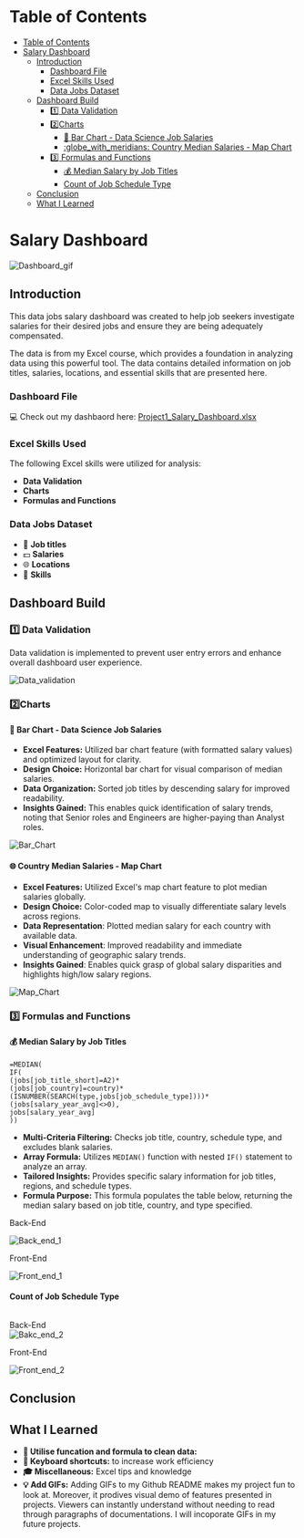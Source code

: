# Table of Contents
- [Table of Contents](#table-of-contents)
- [Salary Dashboard](#salary-dashboard)
  - [Introduction](#introduction)
    - [Dashboard File](#dashboard-file)
    - [Excel Skills Used](#excel-skills-used)
    - [Data Jobs Dataset](#data-jobs-dataset)
  - [Dashboard Build](#dashboard-build)
    - [:one: Data Validation](#onedata-validation)
    - [:two:Charts](#twocharts)
      - [:book: Bar Chart - Data Science Job Salaries](#book-bar-chart---data-science-job-salaries)
      - [:globe\_with\_meridians: Country Median Salaries - Map Chart](#globe_with_meridians-country-median-salaries---map-chart)
    - [:three: Formulas and Functions](#threeformulas-and-functions)
      - [💰 Median Salary by Job Titles](#-median-salary-by-job-titles)
      - [Count of Job Schedule Type](#count-of-job-schedule-type)
  - [Conclusion](#conclusion)
  - [What I Learned](#what-i-learned)

# Salary Dashboard
![Dashboard_gif](/Project1_Salary_Dashboard/images/Dashboard_gif1.gif)

## Introduction
This data jobs salary dashboard was created to help job seekers investigate salaries for their desired jobs and ensure they are being adequately compensated.

The data is from my Excel course, which provides a foundation in analyzing data using this powerful tool. The data contains detailed information on job titles, salaries, locations, and essential skills that are presented here.

### Dashboard File
:computer: Check out my dashbaord here: [Project1_Salary_Dashboard.xlsx](/Project1_Salary_Dashboard/Project_1_Salary_Dashboard.xlsx)

### Excel Skills Used
The following Excel skills were utilized for analysis:
- **Data Validation**
- **Charts**
- **Formulas and Functions**

### Data Jobs Dataset
- :floppy_disk: **Job titles**
- :dollar: **Salaries**
- :globe_with_meridians: **Locations**
- :book: **Skills**
  
## Dashboard Build

### :one: Data Validation

Data validation is implemented to prevent user entry errors and enhance overall dashboard user experience.

![Data_validation](/Project1_Salary_Dashboard/images/Data_validation_gif.gif)

### :two:Charts
#### :book: Bar Chart - Data Science Job Salaries

- **Excel Features:** Utilized bar chart feature (with formatted salary values) and optimized layout for clarity.
- **Design Choice:** Horizontal bar chart for visual comparison of median salaries.
- **Data Organization:** Sorted job titles by descending salary for improved readability.
- **Insights Gained:** This enables quick identification of salary trends, noting that Senior roles and Engineers are higher-paying than Analyst roles.

![Bar_Chart](/Project1_Salary_Dashboard/images/Title%20Bar%20Chart.png)



#### :globe_with_meridians: Country Median Salaries - Map Chart


- **Excel Features:** Utilized Excel's map chart feature to plot median salaries globally.
- **Design Choice:** Color-coded map to visually differentiate salary levels across regions.
- **Data Representation**: Plotted median salary for each country with available data.
- **Visual Enhancement**: Improved readability and immediate understanding of geographic salary trends.
- **Insights Gained**: Enables quick grasp of global salary disparities and highlights high/low salary regions.

![Map_Chart](/Project1_Salary_Dashboard/images/Map_gif.gif)

### :three: Formulas and Functions

#### 💰 Median Salary by Job Titles

```
=MEDIAN(
IF(
(jobs[job_title_short]=A2)*
(jobs[job_country]=country)*
(ISNUMBER(SEARCH(type,jobs[job_schedule_type])))*
(jobs[salary_year_avg]<>0),
jobs[salary_year_avg]
))
```
- **Multi-Criteria Filtering:** Checks job title, country, schedule type, and excludes blank salaries.
- **Array Formula:** Utilizes `MEDIAN()` function with nested `IF()` statement to analyze an array.
- **Tailored Insights:** Provides specific salary information for job titles, regions, and schedule types.
- **Formula Purpose:** This formula populates the table below, returning the median salary based on job title, country, and type specified.

Back-End  

![Back_end_1](/Project1_Salary_Dashboard/images/Title%20Bar%20Chart.png)  

Front-End  

![Front_end_1](/Project1_Salary_Dashboard/images/Dashboard_presentation.png)


#### Count of Job Schedule Type
```
```
Back-End  
![Bakc_end_2](/Project1_Salary_Dashboard/images/Back_end_2.png)

Front-End  

![Front_end_2](/Project1_Salary_Dashboard/images/Dashboard_presentation_2.png)


## Conclusion
## What I Learned
- **:shower: Utilise funcation and formula to clean data:**
- **:musical_keyboard: Keyboard shortcuts:** to increase work efficiency
- **:mortar_board: Miscellaneous:** Excel tips and knowledge
- **:bulb: Add GIFs:** Adding GIFs to my Github README makes my project fun to look at. Moreover, it prodives visual demo of features presented in projects. Viewers can instantly understand without needing to read through paragraphs of documentations. I will incoporate GIFs in my future projects.